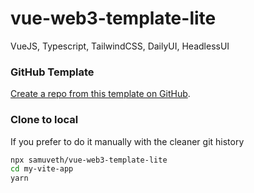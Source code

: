 # vue-web3-template-lite

VueJS, Typescript, TailwindCSS, DailyUI, HeadlessUI


### GitHub Template

[Create a repo from this template on GitHub](https://github.com/antfu/vitesse/generate).

### Clone to local

If you prefer to do it manually with the cleaner git history

```bash
npx samuveth/vue-web3-template-lite
cd my-vite-app
yarn
```
